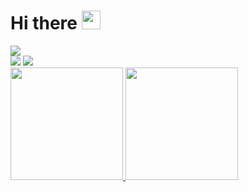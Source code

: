 <h1>
  Hi there
  <img src="https://media.giphy.com/media/hvRJCLFzcasrR4ia7z/giphy.gif" width="30px"/>
</h1>
<div>
  <a href = "https://t.me/Aflaungos"><img src="https://img.shields.io/badge/Telegram-2CA5E0?style=for-the-badge&logo=telegram&logoColor=white" target="_blank"></a>
<div id="badges">
  <img src="https://img.shields.io/badge/Motorola-Moto%20G6%20Plus%20(evert)-orange" target="_blank"/>
  <img src="https://img.shields.io/badge/Samsung-Galaxy%20M23-orange" target="_blank"/>
  <img src="https://komarev.com/ghpvc/?username=Aflaungos&style=flat-square&color=blue" alt=""/>
</div>
<div align="height">
  <a href="https://github.com/Aflaungos">
  <img height="180em" src="https://github-readme-stats.vercel.app/api?username=Aflaungos&show_icons=true&theme=tokyonight&include_all_commits=true&count_private=true"/>
  <img height="180em" src="https://github-readme-stats.vercel.app/api/top-langs/?username=Aflaungos&layout=compact&langs_count=7&theme=tokyonight"/>
</div>
